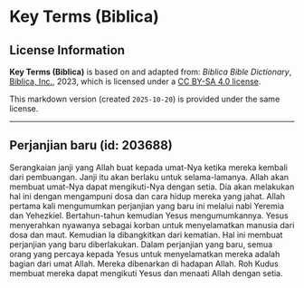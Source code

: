 # Key Terms (Biblica)

## License Information

**Key Terms (Biblica)** is based on and adapted from: _Biblica Bible Dictionary_, [Biblica, Inc.](https://www.biblica.com/), 2023, which is licensed under a [CC BY-SA 4.0 license](https://creativecommons.org/licenses/by-sa/4.0/legalcode.en).

This markdown version (created `2025-10-20`) is provided under the same license.



--------------------------------

## Perjanjian baru (id: 203688)

Serangkaian janji yang Allah buat kepada umat\-Nya ketika mereka kembali dari pembuangan. Janji itu akan berlaku untuk selama\-lamanya. Allah akan membuat umat\-Nya dapat mengikuti\-Nya dengan setia. Dia akan melakukan hal ini dengan mengampuni dosa dan cara hidup mereka yang jahat. Allah pertama kali mengumumkan perjanjian yang baru ini melalui nabi Yeremia dan Yehezkiel. Bertahun\-tahun kemudian Yesus mengumumkannya. Yesus menyerahkan nyawanya sebagai korban untuk menyelamatkan manusia dari dosa dan maut. Kemudian Ia dibangkitkan dari kematian. Hal ini membuat perjanjian yang baru diberlakukan. Dalam perjanjian yang baru, semua orang yang percaya kepada Yesus untuk menyelamatkan mereka adalah bagian dari umat Allah. Mereka dibenarkan di hadapan Allah. Roh Kudus membuat mereka dapat mengikuti Yesus dan menaati Allah dengan setia.


